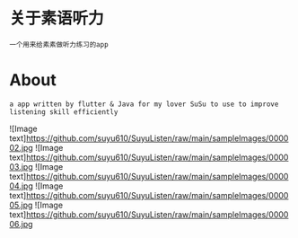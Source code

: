 # 关于素语听力
    一个用来给素素做听力练习的app
# About
    a app written by flutter & Java for my lover SuSu to use to improve listening skill efficiently 
![Image text]https://github.com/suyu610/SuyuListen/raw/main/sampleImages/000002.jpg
![Image text]https://github.com/suyu610/SuyuListen/raw/main/sampleImages/000003.jpg
![Image text]https://github.com/suyu610/SuyuListen/raw/main/sampleImages/000004.jpg
![Image text]https://github.com/suyu610/SuyuListen/raw/main/sampleImages/000005.jpg
![Image text]https://github.com/suyu610/SuyuListen/raw/main/sampleImages/000006.jpg
   
